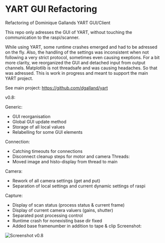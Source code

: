 # YART GUI Refactoring
Refactoring of Dominique Gallands YART GUI/Client

This repo only adresses the GUI of YART, without touching the communication to the raspi/scanner.

While using YART, some runtime crashes emerged and had to be adressed on the fly.
Also, the handling of the settings was inconsistent when not following a very strict protocol, sometimes even causing exeptions.
For a bit more clarity, we reorganized the GUI and detached input from output channels.
Matplotlib is not threadsafe and was causing headaches. So that was adressed.
This is work in progress and meant to support the main YART project.

See main project:
https://github.com/dgalland/yart



v0.8:

Generic:
- GUI reorganisation
- Global GUI update method
- Storage of all local values
- Relabelling for some GUI elements

Connection:
- Catching timeouts for connections
- Disconnect cleanup steps for motor and camera
Threads:
- Moved image and histo-display from thread to main

Camera:
- Rework of all camera settings (get and put)
- Separation of local settings and current dynamic settings of raspi

Capture:
- Display of scan status (process status & current frame)
- Display of current camera valuers (gains, shutter)
- Separated post processing control
- Runtime crash for nonexisting base dir fixed
- Added base framenumber in addition to tape & clip
Screenshot:

![Screenshot v0.8](https://github.com/patsib/yart_gui/blob/main/img/v0.8b.jpg)
